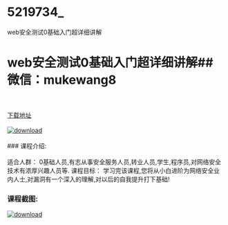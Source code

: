 # 5219734_
web安全测试0基础入门超详细讲解
# web安全测试0基础入门超详细讲解## 微信：mukewang8
<br/></br>[下载地址](http://www.36tz.cn/article/5219734 "下载地址")
<br/></br>[![download](http://36tz.cn/muke_img/2021_05_1-5-300x206.png "下载地址")](http://www.36tz.cn/article/5219734 "下载地址")
<br/></br>### 课程介绍:<br/></br>适合人群：
0基础人员,有志从事安全服务人员,转业人员,学生,程序员,对网络安全技术有浓厚兴趣人员等.
课程目标：
学习完该课程,您将从小白进阶为网络安全业内人士,对漏洞有一个深入的理解,对以后的自我提升打下基础!

### 课程截图:
[![download](http://36tz.cn/muke_img/2021_05_2-7.png "下载地址")](http://www.36tz.cn/article/5219734 "下载地址")
